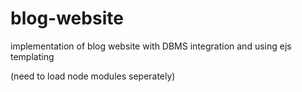 # blog-website

implementation of blog website with DBMS integration and using ejs templating 

(need to load node modules seperately)

